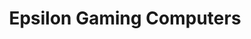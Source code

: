 ---
title: "Epsilon Gaming Computers"
url: /bloomsbury-london/epsilon-gaming-computers/
shop: computer
---
